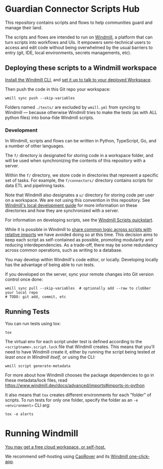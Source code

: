 # Guardian Connector Scripts Hub

This repository contains scripts and flows to help communities guard and manage their land.

The scripts and flows are intended to run on [Windmill](https://www.windmill.dev/), a platform that
can turn scripts into workflows and UIs.  It empowers semi-technical users to access and edit code
without being overwhelmed by the usual barriers to entry (git, IDE, local environments, secrets
managements, etc).


## Deploying these scripts to a Windmill workspace

[Install the Windmill CLI](https://www.windmill.dev/docs/advanced/cli), and
[set it up to talk to your deployed Workspace](https://www.windmill.dev/docs/advanced/cli/workspace-management).

Then push the code in this Git repo your workspace:

    wmill sync push --skip-variables

Folders named `./tests/` are excluded by `wmill.yml` from syncing to Windmill —
because otherwise Windmill tries to make the tests (as with ALL python files) into bona-fide Windmill scripts.

### Development

In Windmill, scripts and flows can be written in Python, TypeScript, Go, and a number of other languages.

The `f/` directory is designated for storing code in a workspace folder, and will be used when synchronizing the contents of this repository with a server.

Within the `f/` directory, we store code in directories that represent a specific set of tasks. For example, the `f/connectors/` directory contains scripts for data ETL and pipelining tasks.

Note that Windmill also designates a `u/` directory for storing code per user on a workspace. We are not using this convention in this repository. See [Windmill's local development guide](https://www.windmill.dev/docs/advanced/local_development) for more information on these directories and how they are synchronized with a server.

For information on developing scripts, see the [Windmill Scripts quickstart](https://www.windmill.dev/docs/getting_started/scripts_quickstart).

While it is possible in Windmill to [share common logic across scripts with relative imports](https://www.windmill.dev/docs/advanced/sharing_common_logic) we have avoided doing so at this time. This decision aims to keep each script as self-contained as possible, promoting modularity and reducing interdependencies. As a trade-off, there may be some redundancy across common operations, such as writing to a database.

You may develop within Windmill's code editor, or locally.  Developing locally has the advantage
of being able to run tests.

If you developed on the server, sync your remote changes into Git version control once done:

    wmill sync pull --skip-variables  # optionally add --raw to clobber your local repo
    # TODO: git add, commit, etc


## Running Tests

You can run tests using tox:

    tox

The virtual env for each script under test is defined according to the
`«scriptname».script.lock` file that Windmill creates.  This means that you'll need to have
Windmill create it, either by running the script being tested _at least once in Windmill itself_, or using the CLI:

    wmill script generate-metadata

For more about how Windmill chooses the package dependencies to go in these
metadata/lock files, read https://www.windmill.dev/docs/advanced/imports#imports-in-python

It also means that `tox` creates different environments for each "folder" of scripts.
To run tests for only one folder, specify the folder as an `-e «environment»` CLI arg:

    tox -e alerts


# Running Windmill

[You may get a free cloud workspace, or self-host.](https://www.windmill.dev/docs/getting_started/how_to_use_windmill)

We recommend self-hosting using [CapRover](https://caprover.com/) and its
[Windmill one-click-app](https://github.com/caprover/one-click-apps/blob/master/public/v4/apps/windmill.yml).
